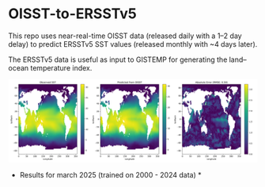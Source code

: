 # OISST-to-ERSSTv5 

This repo uses near-real-time OISST data (released daily with a 1–2 day delay) to predict ERSSTv5 SST values (released monthly with ~4 days later). 

The ERSSTv5 data is useful as input to GISTEMP for generating the land–ocean temperature index.

![SST Comparison](sst_comparison.png)
* Results for march 2025 (trained on 2000 - 2024 data) *



